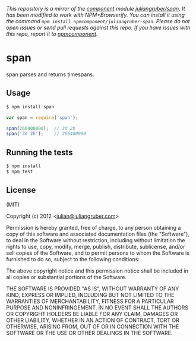 *This repository is a mirror of the [component](http://component.io) module [juliangruber/span](http://github.com/juliangruber/span). It has been modified to work with NPM+Browserify. You can install it using the command `npm install npmcomponent/juliangruber-span`. Please do not open issues or send pull requests against this repo. If you have issues with this repo, report it to [npmcomponent](https://github.com/airportyh/npmcomponent).*

# span

span parses and returns timespans.

## Usage

```bash
$ npm install span
```

```javascript
var span = require('span');

span(266400000);  // 3d 2h
span('3d 2h');    // 266400000
```

## Running the tests

```bash
$ npm install
$ npm test
```

## License

(MIT)

Copyright (c) 2012 &lt;julian@juliangruber.com&gt;

Permission is hereby granted, free of charge, to any person obtaining a copy of this software and associated documentation files (the "Software"), to deal in the Software without restriction, including without limitation the rights to use, copy, modify, merge, publish, distribute, sublicense, and/or sell copies of the Software, and to permit persons to whom the Software is furnished to do so, subject to the following conditions:

The above copyright notice and this permission notice shall be included in all copies or substantial portions of the Software.

THE SOFTWARE IS PROVIDED "AS IS", WITHOUT WARRANTY OF ANY KIND, EXPRESS OR IMPLIED, INCLUDING BUT NOT LIMITED TO THE WARRANTIES OF MERCHANTABILITY, FITNESS FOR A PARTICULAR PURPOSE AND NONINFRINGEMENT. IN NO EVENT SHALL THE AUTHORS OR COPYRIGHT HOLDERS BE LIABLE FOR ANY CLAIM, DAMAGES OR OTHER LIABILITY, WHETHER IN AN ACTION OF CONTRACT, TORT OR OTHERWISE, ARISING FROM, OUT OF OR IN CONNECTION WITH THE SOFTWARE OR THE USE OR OTHER DEALINGS IN THE SOFTWARE.

